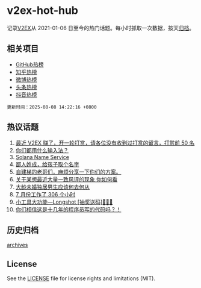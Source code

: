 # v2ex-hot-hub

 记录[V2EX](https://www.v2ex.com/)从 2021-01-06 日至今的热门话题。每小时抓取一次数据，按天[归档](archives)。
 
 ## 相关项目

- [GitHub热榜](https://github.com/lonnyzhang423/github-hot-hub)
- [知乎热榜](https://github.com/lonnyzhang423/zhihu-hot-hub)
- [微博热榜](https://github.com/lonnyzhang423/weibo-hot-hub)
- [头条热榜](https://github.com/lonnyzhang423/toutiao-hot-hub)
- [抖音热榜](https://github.com/lonnyzhang423/douyin-hot-hub)


 `更新时间：2025-08-08 14:22:16 +0800`

## 热议话题

1. [最近 V2EX 赚了，开一轮打赏，请各位没有收到过打赏的留言，打赏前 50 名](https://www.v2ex.com/t/1150819)
1. [你们都用什么输入法？](https://www.v2ex.com/t/1150874)
1. [Solana Name Service](https://www.v2ex.com/t/1150717)
1. [鄙人姓成，给孩子取个名字](https://www.v2ex.com/t/1150785)
1. [自建梯的老哥们，麻烦分享一下你们的方案。](https://www.v2ex.com/t/1150876)
1. [关于某想最近大量一致风评的现象 你如何看](https://www.v2ex.com/t/1150891)
1. [大龄未婚独居男生应该何去何从](https://www.v2ex.com/t/1150743)
1. [7 月份工作了 306 个小时](https://www.v2ex.com/t/1150703)
1. [小工具大功能—Longshot [抽奖送码]🎉🎉🎉](https://www.v2ex.com/t/1150879)
1. [你们相信这是十几年的程序员写的代码吗？！](https://www.v2ex.com/t/1150932)

## 历史归档

[archives](archives)

## License

See the [LICENSE](LICENSE) file for license rights and limitations (MIT).
